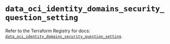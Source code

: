 # `data_oci_identity_domains_security_question_setting`

Refer to the Terraform Registry for docs: [`data_oci_identity_domains_security_question_setting`](https://registry.terraform.io/providers/oracle/oci/7.19.0/docs/data-sources/identity_domains_security_question_setting).
